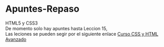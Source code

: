 # Apuntes-Repaso
 HTML5 y CSS3<br>
 De momento solo hay apuntes hasta Leccion 15, <!--estan en proceso:<br>-->
 <br>
 Las leciones se pueden segir por el siguiente enlace <a href="https://www.youtube.com/watch?v=4nkchdenw-U">Curso CSS y HTML Avanzado</a>
